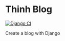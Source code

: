 # Thinh Blog
[![Django CI](https://github.com/thinhcode/thinhblog-dj/actions/workflows/django.yml/badge.svg?branch=v2)](https://github.com/thinhcode/thinhblog-dj/actions/workflows/django.yml)

Create a blog with Django
